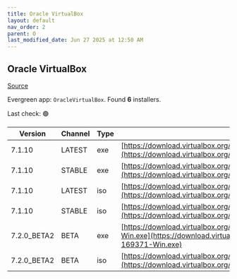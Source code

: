 ```yaml
---
title: Oracle VirtualBox
layout: default
nav_order: 2
parent: O
last_modified_date: Jun 27 2025 at 12:50 AM
---
```


## Oracle VirtualBox

[Source](https://www.virtualbox.org/)

Evergreen app: `OracleVirtualBox`. Found **6** installers.

Last check: 🟢

| Version     | Channel | Type | URI                                                                                                                                                                                          |
| ----------- | ------- | ---- | -------------------------------------------------------------------------------------------------------------------------------------------------------------------------------------------- |
| 7.1.10      | LATEST  | exe  | [https://download.virtualbox.org/virtualbox/7.1.10/VirtualBox-7.1.10-169112-Win.exe](https://download.virtualbox.org/virtualbox/7.1.10/VirtualBox-7.1.10-169112-Win.exe)                     |
| 7.1.10      | STABLE  | exe  | [https://download.virtualbox.org/virtualbox/7.1.10/VirtualBox-7.1.10-169112-Win.exe](https://download.virtualbox.org/virtualbox/7.1.10/VirtualBox-7.1.10-169112-Win.exe)                     |
| 7.1.10      | LATEST  | iso  | [https://download.virtualbox.org/virtualbox/7.1.10/VBoxGuestAdditions_7.1.10.iso](https://download.virtualbox.org/virtualbox/7.1.10/VBoxGuestAdditions_7.1.10.iso)                           |
| 7.1.10      | STABLE  | iso  | [https://download.virtualbox.org/virtualbox/7.1.10/VBoxGuestAdditions_7.1.10.iso](https://download.virtualbox.org/virtualbox/7.1.10/VBoxGuestAdditions_7.1.10.iso)                           |
| 7.2.0_BETA2 | BETA    | exe  | [https://download.virtualbox.org/virtualbox/7.2.0_BETA2/VirtualBox-7.2.0_BETA2-169371-Win.exe](https://download.virtualbox.org/virtualbox/7.2.0_BETA2/VirtualBox-7.2.0_BETA2-169371-Win.exe) |
| 7.2.0_BETA2 | BETA    | iso  | [https://download.virtualbox.org/virtualbox/7.2.0_BETA2/VBoxGuestAdditions_7.2.0_BETA2.iso](https://download.virtualbox.org/virtualbox/7.2.0_BETA2/VBoxGuestAdditions_7.2.0_BETA2.iso)       |
